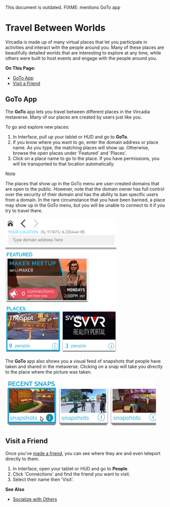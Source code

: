 This document is outdated.
FIXME: mentions GoTo app

# Travel Between Worlds

Vircadia is made up of many virtual places that let you participate in activities and interact with the people around you. Many of these places are beautifully detailed worlds that are interesting to explore at any time, while others were built to host events and engage with the people around you.

**On This Page:**
* [GoTo App](#goto-app)
* [Visit a Friend](#visit-a-friend)

## GoTo App
The **GoTo** app lets you travel between different places in the Vircadia metaverse. Many of our places are created by users just like you.

To go and explore new places:
1. In Interface, pull up your tablet or HUD and go to **GoTo**.
2. If you know where you want to go, enter the domain address or place name. As you type, the matching places will show up. Otherwise, browse the open places under 'Featured' and 'Places'.
3. Click on a place name to go to the place. If you have permissions, you will be transported to that location automatically.

<div class="admonition note">
   <p class="admonition-title">Note</p>
   <p>The places that show up in the GoTo menu are user-created domains that are open to the public. However, note that the domain owner has full control over the security of their domain and has the ability to ban specific users from a domain. In the rare circumstance that you have been banned, a place may show up in the GoTo menu, but you will be unable to connect to it if you try to travel there.</p>
</div>

![](_images/goto-app.png)

The **GoTo** app also shows you a visual feed of snapshots that people have taken and shared in the metaverse. Clicking on a snap will take you directly to the place where the picture was taken.

![](_images/goto-snaps.png)

## Visit a Friend
Once you've [made a friend](socialize.html#make-connections-and-friends), you can see where they are and even teleport directly to them.

1. In Interface, open your tablet or HUD and go to **People**.
2. Click 'Connections' and find the friend you want to visit.
3. Select their name then 'Visit'.

**See Also**
+ [Socialize with Others](socialize)
